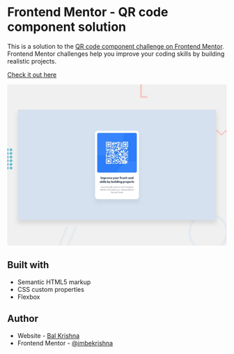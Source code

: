 # Frontend Mentor - QR code component solution

This is a solution to the [QR code component challenge on Frontend Mentor](https://www.frontendmentor.io/challenges/qr-code-component-iux_sIO_H). Frontend Mentor challenges help you improve your coding skills by building realistic projects.

[Check it out here](<[https://imbekrishna.github.io](https://imbekrishna.github.io/fementor/01-qr-code-component/)>)

![Design preview for the QR code component coding challenge](./design/desktop-preview.jpg)

## Built with

- Semantic HTML5 markup
- CSS custom properties
- Flexbox

## Author

- Website - [Bal Krishna](https://imbekrishna.github.io)
- Frontend Mentor - [@imbekrishna](https://www.frontendmentor.io/profile/imbekrishna)
